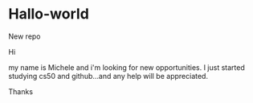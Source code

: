 # Hallo-world
New repo

Hi 

my name is Michele and i'm looking for new opportunities.
I just started studying cs50 and github...and any help will be appreciated.

Thanks
